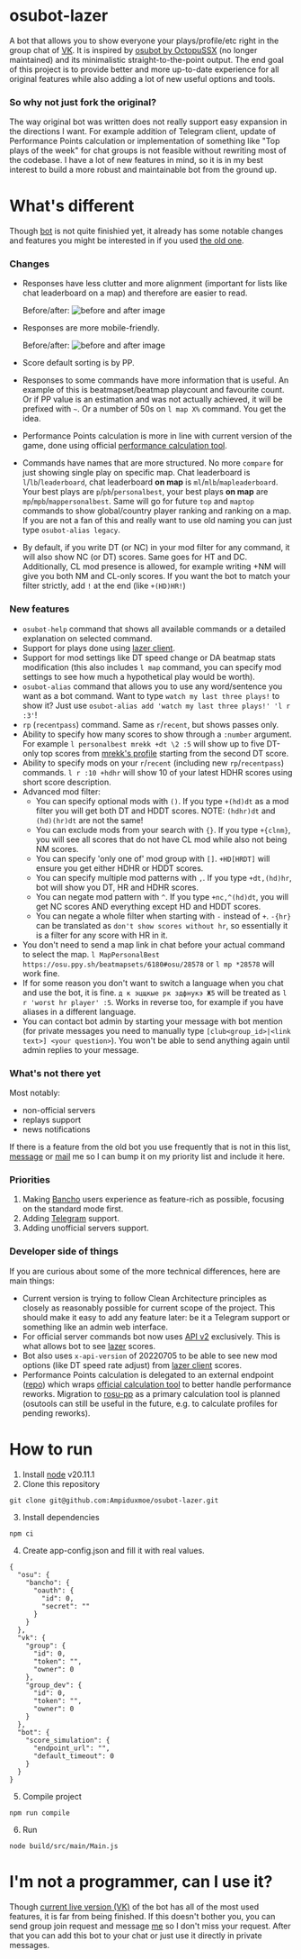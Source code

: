 # osubot-lazer
A bot that allows you to show everyone your plays/profile/etc right in the group chat of [VK](https://vk.com/).
It is inspired by [osubot by OctopuSSX](https://github.com/OctoDumb/osubot-old) (no longer maintained) and its minimalistic straight-to-the-point output. The end goal of this project is to provide better and more up-to-date experience for all original features while also adding a lot of new useful options and tools.

### So why not just fork the original?
The way original bot was written does not really support easy expansion in the directions I want. For example addition of Telegram client, update of Performance Points calculation or implementation of something like "Top plays of the week" for chat groups is not feasible without rewriting most of the codebase. I have a lot of new features in mind, so it is in my best interest to build a more robust and maintainable bot from the ground up.

# What's different
Though [bot](https://vk.com/club224713087) is not quite finishied yet, it already has some notable changes and features you might be interested in if you used [the old one](https://vk.com/sosubot).
### Changes
- Responses have less clutter and more alignment (important for lists like chat leaderboard on a map) and therefore are easier to read.
  
  Before/after:
  ![before and after image](https://github.com/user-attachments/assets/3c75021a-fb91-4905-8386-d09348b4dbf9)

- Responses are more mobile-friendly.
  
  Before/after:
  ![before and after image](https://github.com/user-attachments/assets/b7a78499-3458-4bad-8e83-394fb9260c3c)


- Score default sorting is by PP.
- Responses to some commands have more information that is useful. An example of this is beatmapset/beatmap playcount and favourite count. Or if PP value is an estimation and was not actually achieved, it will be prefixed with `~`. Or a number of 50s on `l map X%` command. You get the idea.
- Performance Points calculation is more in line with current version of the game, done using official [performance calculation tool](https://github.com/ppy/osu-tools/tree/master/PerformanceCalculator).
- Commands have names that are more structured. No more `compare` for just showing single play on specific map. Chat leaderboard is `l`/`lb`/`leaderboard`, chat leaderboard **on map** is `ml`/`mlb`/`mapleaderboard`. Your best plays are `p`/`pb`/`personalbest`, your best plays **on map** are `mp`/`mpb`/`mappersonalbest`. Same will go for future `top` and `maptop` commands to show global/country player ranking and ranking on a map. If you are not a fan of this and really want to use old naming you can just type `osubot-alias legacy`.
- By default, if you write DT (or NC) in your mod filter for any command, it will also show NC (or DT) scores. Same goes for HT and DC. Additionally, CL mod presence is allowed, for example writing +NM will give you both NM and CL-only scores. If you want the bot to match your filter strictly, add `!` at the end (like `+(HD)HR!`)

### New features
- `osubot-help` command that shows all available commands or a detailed explanation on selected command.
- Support for plays done using [lazer client](https://osu.ppy.sh/wiki/en/Help_centre/Upgrading_to_lazer).
- Support for mod settings like DT speed change or DA beatmap stats modification (this also includes `l map` command, you can specify mod settings to see how much a hypothetical play would be worth).
- `osubot-alias` command that allows you to use any word/sentence you want as a bot command. Want to type `watch my last three plays!` to show it? Just use `osubot-alias add 'watch my last three plays!' 'l r :3'`!
- `rp` (`recentpass`) command. Same as `r`/`recent`, but shows passes only.
- Ability to specify how many scores to show through a `:number` argument. For example `l personalbest mrekk +dt \2 :5` will show up to five DT-only top scores from [mrekk's profile](https://osu.ppy.sh/users/7562902/osu#top_ranks) starting from the second DT score.
- Ability to specify mods on your `r`/`recent` (including new `rp`/`recentpass`) commands. `l r :10 +hdhr` will show 10 of your latest HDHR scores using short score description.
- Advanced mod filter:
  - You can specify optional mods with `()`. If you type `+(hd)dt` as a mod filter you will get both DT and HDDT scores. NOTE: `(hdhr)dt` and `(hd)(hr)dt` are not the same!
  - You can exclude mods from your search with `{}`. If you type `+{clnm}`, you will see all scores that do not have CL mod while also not being NM scores.
  - You can specify 'only one of' mod group with `[]`. `+HD[HRDT]` will ensure you get either HDHR or HDDT scores.
  - You can specify multiple mod patterns with `,`. If you type `+dt,(hd)hr`, bot will show you DT, HR and HDHR scores.
  - You can negate mod pattern with `^`. If you type `+nc,^(hd)dt`, you will get NC scores AND everything except HD and HDDT scores.
  - You can negate a whole filter when starting with `-` instead of `+`. `-{hr}` can be translated as `don't show scores without hr`, so essentially it is a filter for any score with HR in it.
- You don't need to send a map link in chat before your actual command to select the map. `l MapPersonalBest https://osu.ppy.sh/beatmapsets/6180#osu/28578` or `l mp *28578` will work fine.
- If for some reason you don't want to switch a language when you chat and use the bot, it is fine. `д к эцщкые рк здфнукэ Ж5` will be treated as `l r 'worst hr player' :5`. Works in reverse too, for example if you have aliases in a different language.
- You can contact bot admin by starting your message with bot mention (for private messages you need to manually type `[club<group_id>|<link text>] <your question>`). You won't be able to send anything again until admin replies to your message.
 
### What's not there yet
Most notably:
- non-official servers
- replays support
- news notifications

If there is a feature from the old bot you use frequently that is not in this list, [message](https://vk.com/ampi0) or [mail](mailto:ampiduxmoe@gmail.com) me so I can bump it on my priority list and include it here.
### Priorities
1. Making [Bancho](https://osu.ppy.sh/wiki/en/Bancho_%28server%29) users experience as feature-rich as possible, focusing on the standard mode first.
2. Adding [Telegram](https://telegram.org/) support.
3. Adding unofficial servers support.
### Developer side of things
If you are curious about some of the more technical differences, here are main things:
- Current version is trying to follow Clean Architecture principles as closely as reasonably possible for current scope of the project. This should make it easy to add any feature later: be it a Telegram support or something like an admin web interface.
- For official server commands bot now uses [API v2](https://osu.ppy.sh/docs/index.html#api-versions) exclusively. This is what allows bot to see [lazer](https://osu.ppy.sh/wiki/en/Help_centre/Upgrading_to_lazer) scores.
- Bot also uses `x-api-version` of 20220705 to be able to see new mod options (like DT speed rate adjust) from [lazer client](https://osu.ppy.sh/wiki/en/Help_centre/Upgrading_to_lazer) scores.
- Performance Points calculation is delegated to an external endpoint ([repo](https://github.com/Ampiduxmoe/osutools-simulate-wrapper)) which wraps [official calculation tool](https://github.com/ppy/osu-tools/tree/master/PerformanceCalculator) to better handle performance reworks. Migration to [rosu-pp](https://github.com/MaxOhn/rosu-pp) as a primary calculation tool is planned (osutools can still be useful in the future, e.g. to calculate profiles for pending reworks).

# How to run
1. Install [node](https://nodejs.org/) v20.11.1
2. Clone this repository
```
git clone git@github.com:Ampiduxmoe/osubot-lazer.git
```
3. Install dependencies
```
npm ci
```
4. Create app-config.json and fill it with real values.
```jsonc
{
  "osu": {
    "bancho": {
      "oauth": {
        "id": 0,
        "secret": ""
      }
    }
  },
  "vk": {
    "group": {
      "id": 0,
      "token": "",
      "owner": 0
    },
    "group_dev": {
      "id": 0,
      "token": "",
      "owner": 0
    }
  },
  "bot": {
    "score_simulation": {
      "endpoint_url": "",
      "default_timeout": 0
    }
  }
}
```
5. Compile project
```
npm run compile
```
6. Run
```
node build/src/main/Main.js
```

# I'm not a programmer, can I use it?
Though [current live version (VK)](https://vk.com/club224713087) of the bot has all of the most used features, it is far from being finished. If this doesn't bother you, you can send group join request and message [me](https://vk.com/ampi0) so I don't miss your request. After that you can add this bot to your chat or just use it directly in private messages.
